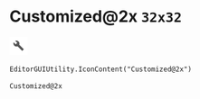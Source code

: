 # Customized@2x `32x32`
<img src="/img/Customized@2x.png" width=32 height=32>

``` CSharp
EditorGUIUtility.IconContent("Customized@2x")
```
```
Customized@2x
```
